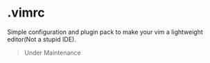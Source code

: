 # .vimrc
Simple configuration and plugin pack to make your vim a lightweight editor(Not a stupid IDE).

> Under Maintenance
